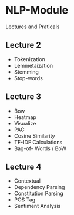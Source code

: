 # NLP-Module
Lectures and Praticals
## Lecture 2
- Tokenization
- Lemmetaization
- Stemming
- Stop-words

## Lecture 3
- Bow
- Heatmap
- Visualize
- PAC
- Cosine Similarity
- TF-IDF Calculations
- Bag-of- Words / BoW

## Lecture 4
- Contextual 
- Dependency Parsing 
- Constitution Parsing 
- POS Tag
- Sentiment Analysis 

  
